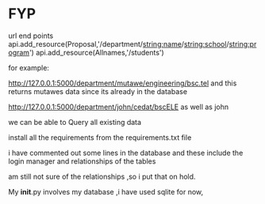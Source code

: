 # FYP
url end points 
api.add_resource(Proposal,'/department/<string:name>/<string:school>/<string:program>')
api.add_resource(Allnames,'/students')

for example:

http://127.0.0.1:5000/department/mutawe/engineering/bsc.tel
 and this returns mutawes data since its already in the database
 
http://127.0.0.1:5000/department/john/cedat/bscELE
as well as john

we can be able to Query all existing data

install all the requirements from the requirements.txt file 

i have commented out some lines in the database and these include the login manager and relationships of the tables

am still not sure of the relationships ,so i put that on hold.

My __init__.py involves my database ,i have used sqlite for now,

